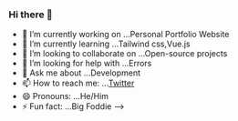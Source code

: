 ### Hi there 👋


- 🔭 I’m currently working on ...Personal Portfolio Website
- 🌱 I’m currently learning ...Tailwind css,Vue.js
- 👯 I’m looking to collaborate on ...Open-source projects
- 🤔 I’m looking for help with ...Errors
- 💬 Ask me about ...Development
- 📫 How to reach me: ...[Twitter](https://twitter.com/AkshatJ42477107?t=BuPMuOylzM3dhT-zGZVRbg&s=09)
- 😄 Pronouns: ...He/Him
- ⚡ Fun fact: ...Big Foddie
-->
